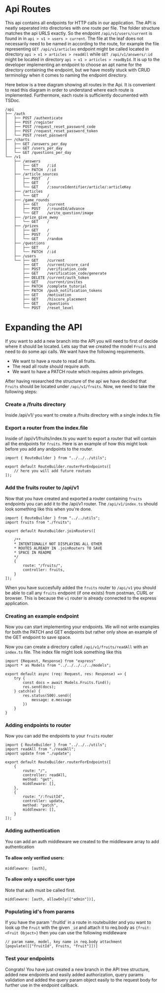 # Api Routes

This api contains all endpoints for HTTP calls in our application. The API is neatly seperated into directories with one route per file. The folder structure matches the api URLS exactly. So the endpoint `/api/v1/users/current` is found in in `api > v1 > users > current`. The file at the leaf does not necessarily need to be named in according to the route, for example the file representing `GET /api/v1/articles` endpoint might be called located in directory `api > v1 > articles > readAll` while `GET /api/v1/answers/:id` might be located in directory `api > v1 > articles > readById`. It is up to the developer implementing an endpoint to choose an apt name for the directory containing the endpoint, but we have mostly stuck with CRUD terminoligy when it comes to naming the endpoint directory.

Here below is a tree diagram showing all routes in the Api. It is convenient to read this diagram in order to understand where each route is implemented. Furthermore, each route is sufficiently documented with TSDoc.

    /api
    ├── /auth
    │   ├── POST /authenticate
    │   ├── POST /register
    │   ├── POST /request_reset_password_code
    │   ├── POST /request_reset_password_token
    │   └── POST /reset_password
    ├── /charts
    │   ├── GET /answers_per_day
    │   ├── GET /users_per_day
    │   └── GET /questions_per_day
    └── /v1
        ├── /answers
        │   ├── GET    /:id
        │   └── PATCH  /:id
        ├── /article_sources
        │   ├── POST   /
        │   ├── GET    /
        │   └── GET    /:sourceIdentifier/article/:articleKey
        ├── /articles
        │   └── GET    /
        ├── /game_rounds
        │   ├── GET    /current
        │   ├── POST   /:roundId/advance
        │   └── GET    /write_question/image
        ├── /prize_give_away
        │   └── GET    /
        ├── /prizes
        │   ├── GET    /
        │   ├── POST   /
        │   └── GET    /random
        ├── /questions
        │   ├── GET    /
        │   └── PATCH  /:id
        ├── /users
        └── ├── GET    /current
            ├── GET    /current/score_card
            ├── POST   /verification_code
            ├── GET    /verification_code/generate
            ├── DELETE /current/auth_token
            ├── GET    /current/invites
            ├── PATCH  /complete_tutorial
            ├── PATCH  /push_notification_tokens
            ├── GET    /motivation
            ├── GET    /hiscore_placement
            ├── GET    /questions
            └── POST   /reset_level

# Expanding the API

If you want to add a new branch into the API you will need to first of decide where it should be located. Lets say that we created the model `Fruits` and need to do some api calls. We want have the following requirements.

- We want to have a route to read all fruits.
- The read all route should require auth.
- We want to have a PATCH route which requires admin privileges.

After having researched the structure of the api we have decided that `Fruits` should be located under `/api/v1/fruits`. Now, we need to take the following steps:

### Create a /fruits directory

Inside /api/v1/ you want to create a /fruits directory with a single index.ts file

### Export a router from the index.file

Inside of /api/v1/fruits/index.ts you want to export a router that will contain all the endpoints for `fruits`. Here is an example of how this might look before you add any andpoints to the router.

```
import { RouteBuilder } from "../../../utils";

export default RouteBuilder.routerForEndpoints([
    // here you will add future routues
]);

```

### Add the fruits router to /api/v1

Now that you have created and exported a router containing `fruits` endpoints you can add it to the /api/v1 router. The `/api/v1/index.ts` should look something like this when you're done.

```
import { RouteBuilder } from "../../utils";
import fruits from "./fruits";

export default RouteBuilder.joinRouters([

    /**
    * INTENTIONALLY NOT DISPLAYING ALL OTHER
    * ROUTES ALREADY IN .joinRouters TO SAVE
    * SPACE IN README
    */
	{
		route: "/fruits/",
		controller: fruits,
	}
]);

```

When you have succesfully added the `fruits` router to `/api/v1` you should be able to call any `fruits` endpoint (if one exists) from postman, CURL or browser. This is because the `v1` router is already connected to the express application.

### Creating an example endpoint

Now you can start implementing your endpoints. We will not write examples for both the PATCH and GET endpoints but rather only show an example of the GET endpoint to save space.

Now you can create a directory called `/api/v1/fruits/readAll` with an `index.ts` file. The index file might look something like this

```
import {Request, Response} from "express"
import * as Models from "../../../../../models";

export default async (req: Request, res: Response) => {
    try {
        const docs = await Models.Fruits.find();
        res.send(docs);
    } catch(e) {
        res.status(500).send({
            message: e.message
        })
    }
}
```

### Adding endpoints to router

Now you can add the endpoints to your `fruits` router

```
import { RouteBuilder } from "../../../utils";
import readAll from "./readAll";
import update from "./update";

export default RouteBuilder.routerForEndpoints([
    {
		route: "/",
		controller: readAll,
		method: "get",
		middleware: [],
	},
    {
		route: "/:fruitId",
		controller: update,
		method: "patch",
		middleware: [],
	}
]);

```

### Adding authentication

You can add an auth middleware we created to the
middleware array to add authentication

#### To allow only verified users:

```
middleware: [auth],
```

#### To allow only a specific user type

Note that auth must be called first.

```
middleware: [auth, allowOnly(["admin"])],
```

### Populating id's from params

If you have the param ':fruitId' in a route in routebuilder and you want to look up the `Fruit` with the given `_id` and attach it to req.body as `{fruit: <Fruit Object>}` then you can use the following middleware

```
// param name, model, key name in req.body attachment
[populate([["fruitId", Fruits, "fruit"]])]
```

### Test your endpoints

Congrats! You have just created a new branch in the API tree structure, added new endpoints and easily added authorization, query params validation and added the query param object easily to the request body for further use in the endpoint callback.
